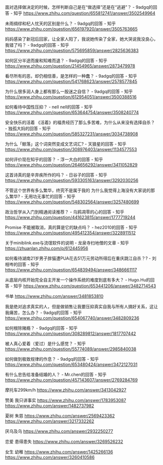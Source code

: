 
面对选择做决定的时候，怎样判断自己是在“做选择”还是在“逃避”？ - 9adgq的回答 - 知乎
https://www.zhihu.com/question/655812741/answer/3502549964


未雨绸缪和杞人忧天的区别是什么？ - 9adgq的回答 - 知乎
https://www.zhihu.com/question/656197920/answer/3505763665



妈妈感染了新冠后回家，让全家人阳了，我说她传染了全家，她大哭说我没良心，我错了吗？ - 9adgq的回答 - 知乎
https://www.zhihu.com/question/575695859/answer/2825636383


如何区分半途而废和知难而退？ - 9adgq的回答 - 知乎
https://www.zhihu.com/question/21454965/answer/2873479978



看尽所有的恶，却仍相信善，是怎样的一种蠢？ - 9adgq的回答 - 知乎
https://www.zhihu.com/question/541768623/answer/2578577845



为什么很多润人身上都有那么一股迷之自信？ - 9adgq的回答 - 知乎
https://www.zhihu.com/question/612954051/answer/3500388516



如何看待中国性压抑？ - nell nell的回答 - 知乎
https://www.zhihu.com/question/653644754/answer/3508240774


安全快乐的活着
《活着》的福贵经历了那么多苦难，为什么从来没有选择自杀？ - 独孤大妈的回答 - 知乎
https://www.zhihu.com/question/585327231/answer/3034738908


为什么「鲸落」这个词突然变成文艺词汇? - 天狼星的回答 - 知乎
https://www.zhihu.com/question/308976403/answer/1134577553


如何评价现在知乎的回答？ - 浮一大白的回答 - 知乎
https://www.zhihu.com/question/264656292/answer/3411052829


这首诗真的是辛弃疾所作的吗？ - 日谷子的回答 - 知乎
https://www.zhihu.com/question/593305163/answer/3292030256


不管这个世界有多么繁华，终究不是属于我的
为什么我觉得上海没有大家说的那么繁华? - 无用功无事忙的回答 - 知乎
https://www.zhihu.com/question/548302564/answer/3257480699


政治哲学从入门到精通阅读推荐？ - 乌鸦凋零的心的回答 - 知乎
https://www.zhihu.com/question/441623815/answer/1777719244


Promise 不能被取消，真的算是它的缺点吗？ - hez2010的回答 - 知乎
https://www.zhihu.com/question/495412354/answer/3228911512

关于miniblink.exe与流氓软件的说明 - 龙泉寺扫地僧的文章 - 知乎
https://zhuanlan.zhihu.com/p/612445956

如何看待湖南21岁男子胖猫遭PUA花去51万元劳动所得后在重庆跳江自杀？? - 刘相岑的回答 - 知乎
https://www.zhihu.com/question/654839494/answer/3486661117

从底层内核开始完全自主开发一个操作系统的难度到底有多大？ - Hugo.Hu的回答 - 知乎
https://www.zhihu.com/question/653441206/answer/3482714543

书单
https://www.zhihu.com/answer/3481853810

我是绝对追求真实的人，但是做销售让我要压抑真实自我与所有人搞好关系，这让我痛苦，怎么办？ - 9adgq的回答 - 知乎
https://www.zhihu.com/question/654067740/answer/3482809236

如何根除赌瘾？ - 9adgq的回答 - 知乎
https://www.zhihu.com/question/308289812/answer/1817707442

被人真心爱着（爱过）是什么感觉？ - 知乎
https://www.zhihu.com/question/55774089/answer/2985840038

如何做到极致规律的作息？ - 9adgq的回答 - 知乎
https://www.zhihu.com/question/653480424/answer/3472127031

有什么忠告给准备结婚的人？ - Mr.chen的回答 - 知乎
https://www.zhihu.com/question/457143607/answer/2769284769

摩托车299km/h
https://www.zhihu.com/answer/3413042927


赞美
我只讲事实
https://www.zhihu.com/answer/1783953087
https://www.zhihu.com/answer/1482737982

夏树   朱慈
https://www.zhihu.com/answer/2569423362
https://www.zhihu.com/answer/3217332262

厌乌及乌
https://www.zhihu.com/answer/2932250277

恋爱 患得患失
https://www.zhihu.com/answer/3269526232

女生 幼稚
https://www.zhihu.com/answer/1425266136
https://www.zhihu.com/answer/3260410586